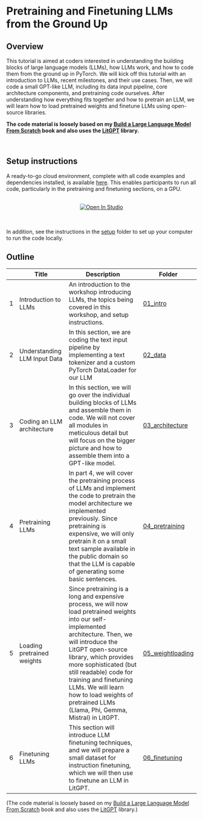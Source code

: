 # Pretraining and Finetuning LLMs from the Ground Up



## Overview

This tutorial is aimed at coders interested in understanding the building blocks of large language models (LLMs), how LLMs work, and how to code them from the ground up in PyTorch. We will kick off this tutorial with an introduction to LLMs, recent milestones, and their use cases. Then, we will code a small GPT-like LLM, including its data input pipeline, core architecture components, and pretraining code ourselves. After understanding how everything fits together and how to pretrain an LLM, we will learn how to load pretrained weights and finetune LLMs using open-source libraries.


**The code material is loosely based on my [Build a Large Language Model From Scratch](http://mng.bz/orYv) book and also uses the [LitGPT](https://github.com/Lightning-AI/litgpt) library.**

<br>

## Setup instructions

A ready-to-go cloud environment, complete with all code examples and dependencies installed, is available [here](https://lightning.ai/lightning-ai/studios/llms-from-the-ground-up-workshop?section=recent&view=public). This enables participants to run all code, particularly in the pretraining and finetuning sections, on a GPU.


<div align="center">
<br>


<a target="_blank" href="https://lightning.ai/lightning-ai/studios/llms-from-the-ground-up-workshop">
  <img src="https://pl-bolts-doc-images.s3.us-east-2.amazonaws.com/app-2/studio-badge.svg" alt="Open In Studio"/>
</a>

<br>
<br>
<br>

</div>

In addition, see the instructions in the [setup](./setup) folder to set up your computer to run the code locally.

## Outline

|      | Title                        | Description                                                  | Folder                               |
| ---- | ---------------------------- | ------------------------------------------------------------ | ------------------------------------ |
| 1    | Introduction to LLMs         | An introduction to the workshop introducing LLMs, the topics being covered in this workshop, and setup instructions. | [01_intro](01_intro)                 |
| 2    | Understanding LLM Input Data | In this section, we are coding the text input pipeline by implementing a text tokenizer and a custom PyTorch DataLoader for our LLM | [02_data](02_data)                   |
| 3    | Coding an LLM architecture   | In this section, we will go over the individual building blocks of LLMs and assemble them in code. We will not cover all modules in meticulous detail but will focus on the bigger picture and how to assemble them into a GPT-like model. | [03_architecture](03_architecture)   |
| 4    | Pretraining LLMs             | In part 4, we will cover the pretraining process of LLMs and implement the code to pretrain the model architecture we implemented previously. Since pretraining is expensive, we will only pretrain it on a small text sample available in the public domain so that the LLM is capable of generating some basic sentences. | [04_pretraining](04_pretraining)     |
| 5    | Loading pretrained weights   | Since pretraining is a long and expensive process, we will now load pretrained weights into our self-implemented architecture. Then, we will introduce the LitGPT open-source library, which provides more sophisticated (but still readable) code for training and finetuning LLMs. We will learn how to load weights of pretrained LLMs (Llama, Phi, Gemma, Mistral) in LitGPT. | [05_weightloading](05_weightloading) |
| 6    | Finetuning LLMs              | This section will introduce LLM finetuning techniques, and we will prepare a small dataset for instruction finetuning, which we will then use to finetune an LLM in LitGPT. | [06_finetuning](06_finetuning)       |

(The code material is loosely based on my [Build a Large Language Model From Scratch](http://mng.bz/orYv) book and also uses the [LitGPT](https://github.com/Lightning-AI/litgpt) library.)

